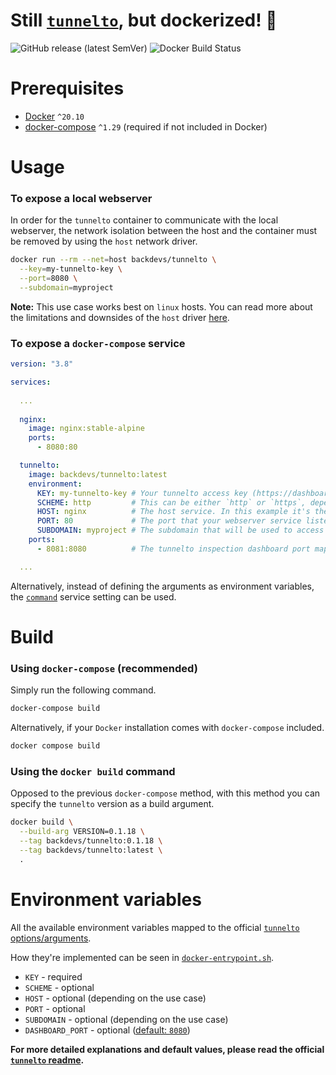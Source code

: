 # Still [`tunnelto`](https://github.com/agrinman/tunnelto), but dockerized! :whale:
<p>
  <img alt="GitHub release (latest SemVer)" src="https://img.shields.io/github/v/release/backdevs/tunnelto-docker">
  <img alt="Docker Build Status" src="https://img.shields.io/docker/cloud/build/backdevs/tunnelto">
</p>

# Prerequisites
* [Docker](https://docs.docker.com/get-docker/) `^20.10`
* [docker-compose](https://docs.docker.com/compose/install) `^1.29` (required if not included in Docker)

# Usage

### To expose a local webserver

In order for the `tunnelto` container to communicate with the local webserver, the network isolation between the host and the container must be removed by using the `host` network driver.

```bash
docker run --rm --net=host backdevs/tunnelto \
  --key=my-tunnelto-key \
  --port=8080 \
  --subdomain=myproject
```

**Note:** This use case works best on `linux` hosts. You can read more about the limitations and downsides of the `host` driver [here](https://docs.docker.com/network/host).


### To expose a `docker-compose` service

```yaml
version: "3.8"

services:
  
  ...
  
  nginx:
    image: nginx:stable-alpine
    ports:
      - 8080:80

  tunnelto:
    image: backdevs/tunnelto:latest
    environment:
      KEY: my-tunnelto-key # Your tunnelto access key (https://dashboard.tunnelto.dev/#account). For security reasons, please use an environment variable.
      SCHEME: http         # This can be either `http` or `https`, depending on your webserver's configuration.
      HOST: nginx          # The host service. In this example it's the `nginx` service above.
      PORT: 80             # The port that your webserver service listens to.
      SUBDOMAIN: myproject # The subdomain that will be used to access your webserver. In this case, it'll be `myproject.tunnelto.dev`.
    ports:
      - 8081:8080          # The tunnelto inspection dashboard port mapping.

  ...
```

Alternatively, instead of defining the arguments as environment variables, the [`command`](https://docs.docker.com/compose/compose-file/compose-file-v3/#command) service setting can be used.

# Build

### Using `docker-compose` (recommended)

Simply run the following command.
```bash
docker-compose build
```

Alternatively, if your `Docker` installation comes with `docker-compose` included.
```bash
docker compose build
```

### Using the `docker build` command

Opposed to the previous `docker-compose` method, with this method you can specify the `tunnelto` version as a build argument.
```bash
docker build \
  --build-arg VERSION=0.1.18 \
  --tag backdevs/tunnelto:0.1.18 \
  --tag backdevs/tunnelto:latest \
  .
```

# Environment variables

All the available environment variables mapped to the official [`tunnelto` options/arguments](https://github.com/agrinman/tunnelto#more-options).

How they're implemented can be seen in [`docker-entrypoint.sh`](docker-entrypoint.sh).


* `KEY` - required 
* `SCHEME` -  optional
* `HOST` - optional (depending on the use case)
* `PORT` - optional
* `SUBDOMAIN` - optional (depending on the use case)
* `DASHBOARD_PORT` - optional ([default: `8080`](Dockerfile#L6))
  
**For more detailed explanations and default values, please read the official [`tunnelto` readme](https://github.com/agrinman/tunnelto#readme).**
